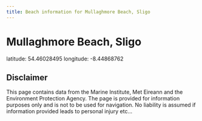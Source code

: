 ```yaml
---
title: Beach information for Mullaghmore Beach, Sligo
---
```

# Mullaghmore Beach, Sligo 

<div class="location-info">latitude: 54.46028495 longitude: -8.44868762</div>
<div class="met-eireann-warnings"></div>
<div></div>

## Disclaimer

This page contains data from the Marine Institute, 
Met Eireann and the Environment Protection Agency. The page is provided for
information purposes only and is not to be used for navigation. No liability 
is assumed if information provided leads to personal injury etc...